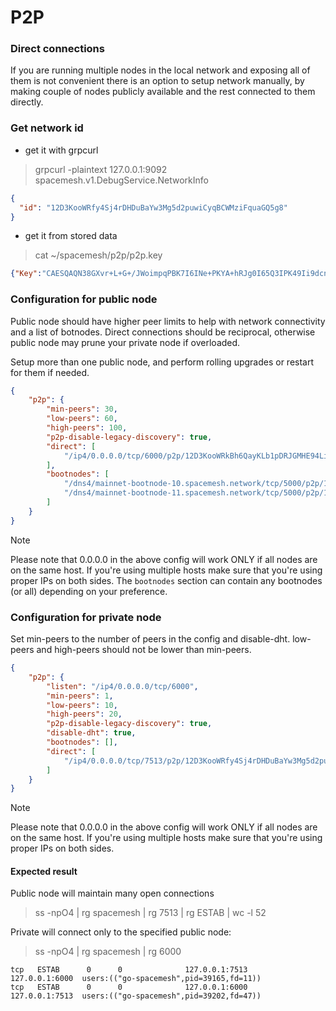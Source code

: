P2P
===

### Direct connections

If you are running multiple nodes in the local network and exposing all of them
is not convenient there is an option to setup network manually, by making
couple of nodes publicly available and the rest connected to them directly.

### Get network id
- get it with grpcurl

> grpcurl -plaintext 127.0.0.1:9092 spacemesh.v1.DebugService.NetworkInfo

```json
{
  "id": "12D3KooWRfy4Sj4rDHDuBaYw3Mg5d2puwiCyqBCWMziFquaGQ5g8"
}
```

- get it from stored data

> cat ~/spacemesh/p2p/p2p.key
```json
{"Key":"CAESQAQN38GXvr+L+G+/JWoimpqPBK7I6INe+PKYA+hRJg0I65Q3IPK49Ii9dcnC3+UqB+jMEL16sqDfUubxTs62rZU=","ID":"12D3KooWRfy4Sj4rDHDuBaYw3Mg5d2puwiCyqBCWMziFquaGQ5g8"}
```

### Configuration for public node

Public node should have higher peer limits to help with network connectivity
and a list of botnodes. Direct connections should be reciprocal, otherwise
public node may prune your private node if overloaded. 

Setup more than one public node, and perform rolling upgrades or restart
for them if needed.

```json
{
    "p2p": {
        "min-peers": 30,
        "low-peers": 60,
        "high-peers": 100,
        "p2p-disable-legacy-discovery": true,
        "direct": [
            "/ip4/0.0.0.0/tcp/6000/p2p/12D3KooWRkBh6QayKLb1pDRJGMHE94Lix4ZBVh2BJJeX6mghk8VH"
        ],
        "bootnodes": [
            "/dns4/mainnet-bootnode-10.spacemesh.network/tcp/5000/p2p/12D3KooWHK5m83sNj2eNMJMGAngcS9gBja27ho83t79Q2CD4iRjQ",
            "/dns4/mainnet-bootnode-11.spacemesh.network/tcp/5000/p2p/12D3KooWFrCDS8tc29nxJEYf4sKFXhXw7wMSdhQP4S7tsbfh6ngn"
        ]
    }
}
```

> [!NOTE]  
> Please note that 0.0.0.0 in the above config will work ONLY if all nodes are on the same host. If you're using multiple hosts make sure that you're using proper IPs on both sides.
> The `bootnodes` section can contain any bootnodes (or all) depending on your preference.

### Configuration for private node

Set min-peers to the number of peers in the config and disable-dht.
low-peers and high-peers should not be lower than min-peers.

```json
{
    "p2p": {
        "listen": "/ip4/0.0.0.0/tcp/6000",
        "min-peers": 1,
        "low-peers": 10,
        "high-peers": 20,
        "p2p-disable-legacy-discovery": true,
        "disable-dht": true,
        "bootnodes": [],
        "direct": [
            "/ip4/0.0.0.0/tcp/7513/p2p/12D3KooWRfy4Sj4rDHDuBaYw3Mg5d2puwiCyqBCWMziFquaGQ5g8"
        ]
    }
}
```

> [!NOTE]  
> Please note that 0.0.0.0 in the above config will work ONLY if all nodes are on the same host. If you're using multiple hosts make sure that you're using proper IPs on both sides.

#### Expected result

Public node will maintain many open connections

> ss -npO4 | rg spacemesh | rg 7513 | rg ESTAB | wc -l
> 52

Private will connect only to the specified public node:

> ss -npO4 | rg spacemesh | rg 6000

```
tcp   ESTAB      0      0              127.0.0.1:7513        127.0.0.1:6000  users:(("go-spacemesh",pid=39165,fd=11)) 
tcp   ESTAB      0      0              127.0.0.1:6000        127.0.0.1:7513  users:(("go-spacemesh",pid=39202,fd=47))
```
